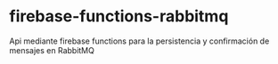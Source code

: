 # firebase-functions-rabbitmq
Api mediante firebase functions para la persistencia y confirmación de mensajes en RabbitMQ
